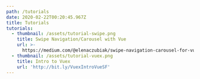 ```yaml
---
path: /tutorials
date: 2020-02-22T00:20:45.967Z
title: Tutorials
tutorials:
  - thumbnail: /assets/tutorial-swipe.png
    title: Swipe Navigation/Carousel with Vue
    url: >-
      https://medium.com/@elenaczubiak/swipe-navigation-carousel-for-vue-tutorial-d647b7dc7174
  - thumbnail: /assets/tutorial-vuex.png
    title: Intro to Vuex
    url: 'http://bit.ly/VuexIntroVueSF'
---
```


